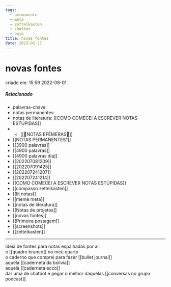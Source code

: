 ```yaml
---
tags:
  - permanente
  - meta
  - zettelkasten
  - chatbot
  - bujo
title: novas fontes
date: 2023-02-27
---
```


# novas fontes

criado em: 15:59 2022-08-01

##### Relacionado

- palavras-chave: 
- notas permanentes: 
- notas de literatura: [[COMO COMECEI A ESCREVER NOTAS ESTÚPIDAS]]
- - [[🍃NOTAS EFÊMERAS🍄]]
- [[NOTAS PERMANENTES1]]
- [[3900 palavras]]
- [[4900 palavras]]
- [[4900 palavras dia]]
- [[202207081209]]
- [[202207091425]]
- [[202207241207]]
- [[202207241214]]
- [[COMO COMECEI A ESCREVER NOTAS ESTÚPIDAS]]
- [[compasso zettelkasten]]
- [[lit notas]]
- [[meme meta]]
- [[notas de literatura]]
- [[Notas de projetos]]
- [[novas fontes]]
- [[Primeira postagem]]
- [[screenshots]]
- [[zettelkasten]]

---

Ideia de fontes para notas espalhadas por aí:  
o [[quadro branco]] no meu quarto  
o caderno que comprei para fazer [[bullet journal]]  
aquela [[caderneta da bolivia]]  
aquela [[caderneta ecco]]  
dar uma de chatbot e pegar o melhor daquelas [[conversas no grupo podcast]].
